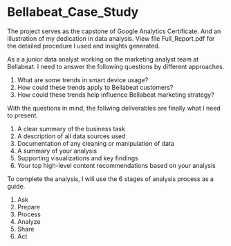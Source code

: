 # Bellabeat_Case_Study
The project serves as the capstone of Google Analytics Certificate. And an illustration of my dedication in data analysis.
View file Full_Report.pdf for the detailed procedure I used and insights generated.

As a a junior data analyst working on the marketing analyst team at Bellabeat. I need to answer the following questions by different approaches.
1. What are some trends in smart device usage? 
2. How could these trends apply to Bellabeat customers? 
3. How could these trends help influence Bellabeat marketing strategy?


With the questions in mind, the follwing deliverables are finally what I need to present.
1. A clear summary of the business task 
2. A description of all data sources used 
3. Documentation of any cleaning or manipulation of data 
4. A summary of your analysis 
5. Supporting visualizations and key findings 
6. Your top high-level content recommendations based on your analysis

To complete the analysis, I will use the 6 stages of analysis process as a guide. 
1. Ask
2. Prepare
3. Process
4. Analyze
5. Share
6. Act

